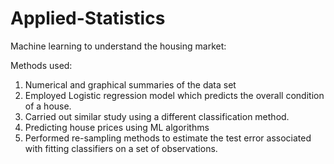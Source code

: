 # Applied-Statistics

 Machine learning to understand the housing market:
 
 Methods used:
 1. Numerical and graphical summaries of the data set
 2. Employed Logistic regression model which predicts the overall condition of a house.
 3. Carried out similar study using a different classification method.
 4. Predicting house prices using ML algorithms
 5. Performed re-sampling methods to estimate the test error associated with fitting classifiers on a set of observations.
